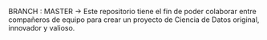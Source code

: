 BRANCH : MASTER -> Este repositorio tiene el fin de poder colaborar entre compañeros de equipo para crear un proyecto de Ciencia de Datos original, innovador y valioso.